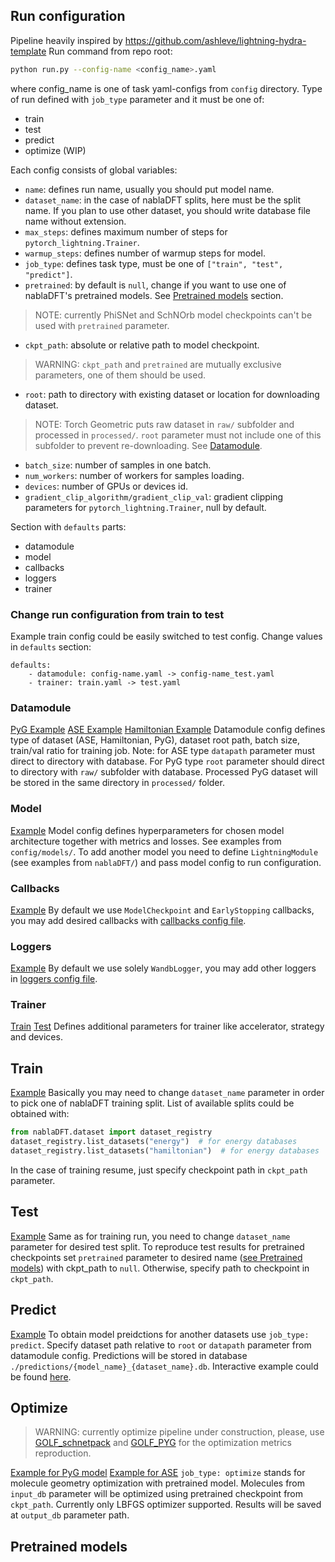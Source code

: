 ## Run configuration
Pipeline heavily inspired by https://github.com/ashleve/lightning-hydra-template
Run command from repo root:
```bash
python run.py --config-name <config_name>.yaml
```
where config_name is one of task yaml-configs from `config` directory.
Type of run defined with `job_type` parameter and it must be one of:
- train
- test
- predict
- optimize (WIP)

Each config consists of global variables:
- `name`: defines run name, usually you should put model name.
- `dataset_name`: in the case of nablaDFT splits, here must be the split name. If you plan to use other dataset,
you should write database file name without extension.
- `max_steps`: defines maximum number of steps for `pytorch_lightning.Trainer`.
- `warmup_steps`: defines number of warmup steps for model.
- `job_type`: defines task type, must be one of `["train", "test", "predict"]`.
- `pretrained`: by default is `null`, change if you want to use one of nablaDFT's pretrained models.
See [Pretrained models](#Pretrained-models) section.
> NOTE: currently PhiSNet and SchNOrb model checkpoints can't be used with `pretrained` parameter.
- `ckpt_path`: absolute or relative path to model checkpoint.
> WARNING: `ckpt_path` and `pretrained` are mutually exclusive parameters, one of them should be used.
- `root`: path to directory with existing dataset or location for downloading dataset.
> NOTE: Torch Geometric puts raw dataset in `raw/` subfolder and processed in `processed/`. `root` parameter must not
> include one of this subfolder to prevent re-downloading. See [Datamodule](#datamodule).
- `batch_size`: number of samples in one batch.
- `num_workers`: number of workers for samples loading.
- `devices`: number of GPUs or devices id.
- `gradient_clip_algorithm/gradient_clip_val`: gradient clipping parameters for `pytorch_lightning.Trainer`,
null by default.

Section with `defaults` parts:
- datamodule
- model
- callbacks
- loggers
- trainer

### Change run configuration from train to test

Example train config could be easily switched to test config. Change values in `defaults` section:
```
defaults:
    - datamodule: config-name.yaml -> config-name_test.yaml
    - trainer: train.yaml -> test.yaml
```

### Datamodule
[PyG Example](../config/datamodule/nablaDFT_pyg.yaml)
[ASE Example](../config/datamodule/nablaDFT_ase.yaml)
[Hamiltonian Example](../config/datamodule/nablaDFT_hamiltonian.yaml)
Datamodule config defines type of dataset (ASE, Hamiltonian, PyG), dataset root path, batch size, train/val ratio for training job.
Note: for ASE type `datapath` parameter must direct to directory with database. For PyG type `root` parameter should direct to directory
with `raw/` subfolder with database. Processed PyG dataset will be stored in the same directory in `processed/` folder.

### Model
[Example](../config/model/gemnet-oc.yaml)
Model config defines hyperparameters for chosen model architecture together with metrics and losses. See examples from `config/models/`.
To add another model you need to define `LightningModule` (see examples from `nablaDFT/`) and pass model config to run configuration.

### Callbacks
[Example](../config/callbacks/default.yaml)
By default we use `ModelCheckpoint` and `EarlyStopping` callbacks, you may add desired callbacks
with [callbacks config file](../config/callbacks/default.yaml).

### Loggers
[Example](../config/loggers/wandb.yaml)
By default we use solely `WandbLogger`, you may add other loggers
in [loggers config file](../config/callbacks/default.yaml).

### Trainer
[Train](../config/trainer/train.yaml)
[Test](../config/trainer/test.yaml)
Defines additional parameters for trainer like accelerator, strategy and devices.

## Train

[Example](../config/gemnet-oc.yaml)
Basically you may need to change `dataset_name` parameter in order to pick one of nablaDFT training split.
List of available splits could be obtained with:
```python
from nablaDFT.dataset import dataset_registry
dataset_registry.list_datasets("energy")  # for energy databases
dataset_registry.list_datasets("hamiltonian")  # for energy databases
```
In the case of training resume, just specify checkpoint path in `ckpt_path` parameter.

## Test

[Example](../config/gemnet-oc_test.yaml)
Same as for training run, you need to change `dataset_name` parameter for desired test split.
To reproduce test results for pretrained checkpoints set `pretrained` parameter to desired name
([see Pretrained models](#Pretrained-models)) with ckpt_path to `null`.
Otherwise, specify path to checkpoint in `ckpt_path`.

## Predict

[Example](../config/gemnet-oc_predict.yaml)
To obtain model preidctions for another datasets use `job_type: predict`.
Specify dataset path relative to `root` or `datapath` parameter from datamodule config.
Predictions will be stored in database `./predictions/{model_name}_{dataset_name}.db`.
Interactive example could be found [here](../examples/Inference%20example.ipynb).

## Optimize
> WARNING: currently optimize pipeline under construction, please,
> use [GOLF_schnetpack](https://github.com/AIRI-Institute/GOLF/blob/nabla2DFT-eval)
> and [GOLF_PYG](https://github.com/AIRI-Institute/GOLF/blob/nabla2DFT-eval-dimenet)
> for the optimization metrics reproduction.

[Example for PyG model](../config/gemnet-oc_optim.yaml)
[Example for ASE](../config/schnet_optim.yaml)
`job_type: optimize` stands for molecule geometry optimization with pretrained model.
Molecules from `input_db` parameter will be optimized using pretrained checkpoint from `ckpt_path`.
Currently only LBFGS optimizer supported.
Results will be saved at `output_db` parameter path.


## Pretrained models
